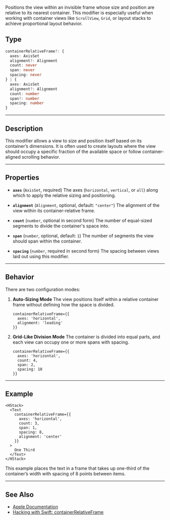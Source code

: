 Positions the view within an invisible frame whose size and position are relative to its nearest container. This modifier is especially useful when working with container views like `ScrollView`, `Grid`, or layout stacks to achieve proportional layout behavior.

## Type

```ts
containerRelativeFrame?: {
  axes: AxisSet
  alignment?: Alignment
  count: never
  span: never
  spacing: never
} | {
  axes: AxisSet
  alignment?: Alignment
  count: number
  span?: number
  spacing: number
}
```

---

## Description

This modifier allows a view to size and position itself based on its container’s dimensions. It is often used to create layouts where the view should occupy a specific fraction of the available space or follow container-aligned scrolling behavior.

---

## Properties

* **`axes`** (`AxisSet`, required)
  The axes (`horizontal`, `vertical`, or `all`) along which to apply the relative sizing and positioning.

* **`alignment`** (`Alignment`, optional, default: `"center"`)
  The alignment of the view within its container-relative frame.

* **`count`** (`number`, optional in second form)
  The number of equal-sized segments to divide the container's space into.

* **`span`** (`number`, optional, default: `1`)
  The number of segments the view should span within the container.

* **`spacing`** (`number`, required in second form)
  The spacing between views laid out using this modifier.

---

## Behavior

There are two configuration modes:

1. **Auto-Sizing Mode**
   The view positions itself within a relative container frame without defining how the space is divided.

   ```tsx
   containerRelativeFrame={{
     axes: 'horizontal',
     alignment: 'leading'
   }}
   ```

2. **Grid-Like Division Mode**
   The container is divided into equal parts, and each view can occupy one or more spans with spacing.

   ```tsx
   containerRelativeFrame={{
     axes: 'horizontal',
     count: 4,
     span: 2,
     spacing: 10
   }}
   ```

---

## Example

```tsx
<HStack>
  <Text
    containerRelativeFrame={{
      axes: 'horizontal',
      count: 3,
      span: 1,
      spacing: 8,
      alignment: 'center'
    }}
  >
    One Third
  </Text>
</HStack>
```

This example places the text in a frame that takes up one-third of the container’s width with spacing of 8 points between items.

---

## See Also

* [Apple Documentation](https://developer.apple.com/documentation/swiftui/view/containerrelativeframe%28_:alignment:%29)
* [Hacking with Swift: containerRelativeFrame](https://www.hackingwithswift.com/quick-start/swiftui/how-to-adjust-the-size-of-a-view-relative-to-its-container)
